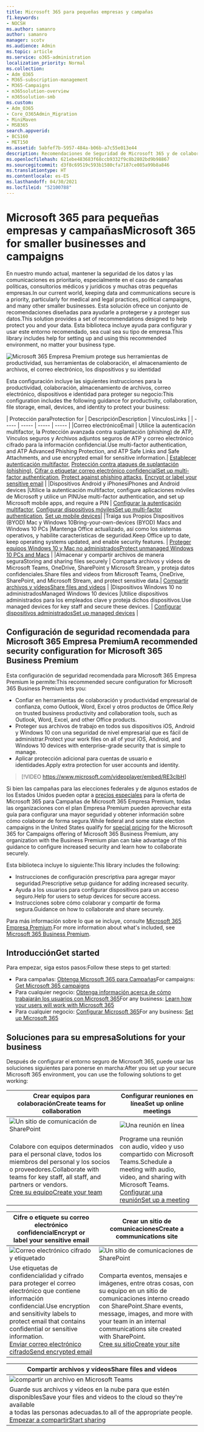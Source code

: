 ```yaml
---
title: Microsoft 365 para pequeñas empresas y campañas
f1.keywords:
- NOCSH
ms.author: samanro
author: samanro
manager: scotv
ms.audience: Admin
ms.topic: article
ms.service: o365-administration
localization_priority: Normal
ms.collection:
- Adm_O365
- M365-subscription-management
- M365-Campaigns
- m365solution-overview
- m365solution-smb
ms.custom:
- Adm_O365
- Core_O365Admin_Migration
- MiniMaven
- MSB365
search.appverid:
- BCS160
- MET150
ms.assetid: 5abfef7b-5957-484a-b06b-a7c55e013e44
description: Recomendaciones de Seguridad de Microsoft 365 y de colaboración para pequeñas empresas, incluidas firmas, despachos y campañas políticas pequeñas.
ms.openlocfilehash: 621ebe483683f68ccb9332f9c8b2802bd9b98867
ms.sourcegitcommit: d3f8c69519c593b1580cfa7187ce085a99b8a846
ms.translationtype: HT
ms.contentlocale: es-ES
ms.lasthandoff: 04/30/2021
ms.locfileid: "52100788"
---
```

<a name="microsoft-365-for-smaller-businesses-and-campaigns"></a><span data-ttu-id="37381-103">Microsoft 365 para pequeñas empresas y campañas</span><span class="sxs-lookup"><span data-stu-id="37381-103">Microsoft 365 for smaller businesses and campaigns</span></span>
===========================

<span data-ttu-id="37381-104">En nuestro mundo actual, mantener la seguridad de los datos y las comunicaciones es prioritario, especialmente en el caso de campañas políticas, consultorios médicos y jurídicos y muchas otras pequeñas empresas.</span><span class="sxs-lookup"><span data-stu-id="37381-104">In our current world, keeping data and communications secure is a priority, particularly for medical and legal practices, political campaigns, and many other smaller businesses.</span></span> <span data-ttu-id="37381-105">Esta solución ofrece un conjunto de recomendaciones diseñadas para ayudarle a protegerse y a proteger sus datos.</span><span class="sxs-lookup"><span data-stu-id="37381-105">This solution provides a set of recommendations designed to help protect you and your data.</span></span> <span data-ttu-id="37381-106">Esta biblioteca incluye ayuda para configurar y usar este entorno recomendado, sea cual sea su tipo de empresa.</span><span class="sxs-lookup"><span data-stu-id="37381-106">This library includes help for setting up and using this recommended environment, no matter your business type.</span></span>


![Microsoft 365 Empresa Premium protege sus herramientas de productividad, sus herramientas de colaboración, el almacenamiento de archivos, el correo electrónico, los dispositivos y su identidad](../media/M365-WhatIsIt-SecurityFocus.png)

<span data-ttu-id="37381-108">Esta configuración incluye las siguientes instrucciones para la productividad, colaboración, almacenamiento de archivos, correo electrónico, dispositivos e identidad para proteger su negocio:</span><span class="sxs-lookup"><span data-stu-id="37381-108">This configuration includes the following guidance for productivity, collaboration, file storage, email, devices, and identity to protect your business:</span></span>

| <span data-ttu-id="37381-109">Protección para</span><span class="sxs-lookup"><span data-stu-id="37381-109">Protection for</span></span> | <span data-ttu-id="37381-110">Descripción</span><span class="sxs-lookup"><span data-stu-id="37381-110">Description</span></span> | <span data-ttu-id="37381-111">Vínculos</span><span class="sxs-lookup"><span data-stu-id="37381-111">Links</span></span> |
| ----- | ----- | ----- | ----- |
|<span data-ttu-id="37381-112">Correo electrónico</span><span class="sxs-lookup"><span data-stu-id="37381-112">Email</span></span> | <span data-ttu-id="37381-113">Utilice la autenticación multifactor, la Protección avanzada contra suplantación (phishing) de ATP, Vínculos seguros y Archivos adjuntos seguros de ATP y correo electrónico cifrado para la información confidencial.</span><span class="sxs-lookup"><span data-stu-id="37381-113">Use multi-factor authentication, and ATP Advanced Phishing Protection, and ATP Safe Links and Safe Attachments, and use encrypted email for sensitive information.</span></span>| <span data-ttu-id="37381-114">[Establecer autenticación multifactor](m365-campaigns-multifactor-authenication.md), [Protección contra ataques de suplantación (phishing)](m365-campaigns-phishing-and-attacks.md), [Cifrar o etiquetar correo electrónico confidencial](send-encrypted-email.md)</span><span class="sxs-lookup"><span data-stu-id="37381-114">[Set up multi-factor authentication](m365-campaigns-multifactor-authenication.md), [Protect against phishing attacks](m365-campaigns-phishing-and-attacks.md), [Encrypt or label your sensitive email](send-encrypted-email.md)</span></span> |
|<span data-ttu-id="37381-115">Dispositivos Android y iPhones</span><span class="sxs-lookup"><span data-stu-id="37381-115">iPhones and Android devices</span></span> |<span data-ttu-id="37381-116">Utilice la autenticación multifactor, configure aplicaciones móviles de Microsoft y utilice un PIN</span><span class="sxs-lookup"><span data-stu-id="37381-116">Use multi-factor authentication, and set up Microsoft mobile apps, and require a PIN</span></span> | <span data-ttu-id="37381-117">[Configurar la autenticación multifactor](m365-campaigns-multifactor-authenication.md), [Configurar dispositivos móviles](../business/set-up-mobile-devices.md?toc=/microsoft-365/campaigns/toc.json)</span><span class="sxs-lookup"><span data-stu-id="37381-117">[Set up multi-factor authentication](m365-campaigns-multifactor-authenication.md), [Set up mobile devices](../business/set-up-mobile-devices.md?toc=/microsoft-365/campaigns/toc.json)</span></span>|
|<span data-ttu-id="37381-118">Traiga sus Propios Dispositivos (BYOD) Mac y Windows 10</span><span class="sxs-lookup"><span data-stu-id="37381-118">Bring-your-own-devices (BYOD) Macs and Windows 10 PCs</span></span> |<span data-ttu-id="37381-119">Mantenga Office actualizado, así como los sistemas operativos, y habilite características de seguridad.</span><span class="sxs-lookup"><span data-stu-id="37381-119">Keep Office up to date, keep operating systems updated, and enable security features.</span></span> | [<span data-ttu-id="37381-120">Proteger equipos Windows 10 y Mac no administrados</span><span class="sxs-lookup"><span data-stu-id="37381-120">Protect unmanaged Windows 10 PCs and Macs</span></span>](m365-campaigns-protect-pcs-macs.md) |
|<span data-ttu-id="37381-121">Almacenar y compartir archivos de manera segura</span><span class="sxs-lookup"><span data-stu-id="37381-121">Storing and sharing files securely</span></span> | <span data-ttu-id="37381-122">Comparta archivos y vídeos de Microsoft Teams, OneDrive, SharePoint y Microsoft Stream, y proteja datos confidenciales.</span><span class="sxs-lookup"><span data-stu-id="37381-122">Share files and videos from Microsoft Teams, OneDrive, SharePoint, and Microsoft Stream, and protect sensitive data.</span></span>| [<span data-ttu-id="37381-123">Compartir archivos y vídeos</span><span class="sxs-lookup"><span data-stu-id="37381-123">Share files and videos</span></span>](share-files-and-videos.md) |
|<span data-ttu-id="37381-124">Dispositivos Windows 10 no administrados</span><span class="sxs-lookup"><span data-stu-id="37381-124">Managed Windows 10 devices</span></span> |<span data-ttu-id="37381-125">Utilice dispositivos administrados para los empleados clave y proteja dichos dispositivos.</span><span class="sxs-lookup"><span data-stu-id="37381-125">Use managed devices for key staff and secure these devices.</span></span> | [<span data-ttu-id="37381-126">Configurar dispositivos administrados</span><span class="sxs-lookup"><span data-stu-id="37381-126">Set up managed devices</span></span>](../business/set-up-windows-devices.md?toc=/microsoft-365/campaigns/toc.json) |

<a name="a-recommended-security-configuration-for-microsoft-365-business-premium"></a><span data-ttu-id="37381-127">Configuración de seguridad recomendada para Microsoft 365 Empresa Premium</span><span class="sxs-lookup"><span data-stu-id="37381-127">A recommended security configuration for Microsoft 365 Business Premium</span></span>
------------------------------------

<span data-ttu-id="37381-128">Esta configuración de seguridad recomendada para Microsoft 365 Empresa Premium le permite:</span><span class="sxs-lookup"><span data-stu-id="37381-128">This recommended secure configuration for Microsoft 365 Business Premium lets you:</span></span>

- <span data-ttu-id="37381-129">Confiar en herramientas de colaboración y productividad empresarial de confianza, como Outlook, Word, Excel y otros productos de Office.</span><span class="sxs-lookup"><span data-stu-id="37381-129">Rely on trusted business productivity and collaboration tools, such as Outlook, Word, Excel, and other Office products.</span></span>
- <span data-ttu-id="37381-130">Proteger sus archivos de trabajo en todos sus dispositivos iOS, Android y Windows 10 con una seguridad de nivel empresarial que es fácil de administrar.</span><span class="sxs-lookup"><span data-stu-id="37381-130">Protect your work files on all of your iOS, Android, and Windows 10 devices with enterprise-grade security that is simple to manage.</span></span>
- <span data-ttu-id="37381-131">Aplicar protección adicional para cuentas de usuario e identidades.</span><span class="sxs-lookup"><span data-stu-id="37381-131">Apply extra protection for user accounts and identity.</span></span>

> [!VIDEO https://www.microsoft.com/videoplayer/embed/RE3clbH]

<span data-ttu-id="37381-132">Si bien las campañas para las elecciones federales y de algunos estados de los Estados Unidos pueden optar a [precios especiales](get-microsoft-365-campaigns.md) para la oferta de Microsoft 365 para Campañas de Microsoft 365 Empresa Premium, todas las organizaciones con el plan Empresa Premium pueden aprovechar esta guía para configurar una mayor seguridad y obtener información sobre cómo colaborar de forma segura.</span><span class="sxs-lookup"><span data-stu-id="37381-132">While federal and some state election campaigns in the United States qualify for [special pricing](get-microsoft-365-campaigns.md) for the Microsoft 365 for Campaigns offering of Microsoft 365 Business Premium, any organization with the Business Premium plan can take advantage of this guidance to configure increased security and learn how to collaborate securely.</span></span>

<span data-ttu-id="37381-133">Esta biblioteca incluye lo siguiente:</span><span class="sxs-lookup"><span data-stu-id="37381-133">This library includes the following:</span></span>

- <span data-ttu-id="37381-134">Instrucciones de configuración prescriptiva para agregar mayor seguridad.</span><span class="sxs-lookup"><span data-stu-id="37381-134">Prescriptive setup guidance for adding increased security.</span></span>
- <span data-ttu-id="37381-135">Ayuda a los usuarios para configurar dispositivos para un acceso seguro.</span><span class="sxs-lookup"><span data-stu-id="37381-135">Help for users to setup devices for secure access.</span></span>
- <span data-ttu-id="37381-136">Instrucciones sobre cómo colaborar y compartir de forma segura.</span><span class="sxs-lookup"><span data-stu-id="37381-136">Guidance on how to collaborate and share securely.</span></span>

<span data-ttu-id="37381-137">Para más información sobre lo que se incluye, consulte [Microsoft 365 Empresa Premium](https://www.microsoft.com/microsoft-365/business).</span><span class="sxs-lookup"><span data-stu-id="37381-137">For more information about what's included, see [Microsoft 365 Business Premium](https://www.microsoft.com/microsoft-365/business).</span></span>

<a name="get-started"></a><span data-ttu-id="37381-138">Introducción</span><span class="sxs-lookup"><span data-stu-id="37381-138">Get started</span></span>
--------------------------

<span data-ttu-id="37381-139">Para empezar, siga estos pasos:</span><span class="sxs-lookup"><span data-stu-id="37381-139">Follow these steps to get started:</span></span>

- <span data-ttu-id="37381-140">Para campañas: [Obtenga Microsoft 365 para Campañas](get-microsoft-365-campaigns.md)</span><span class="sxs-lookup"><span data-stu-id="37381-140">For campaigns: [Get Microsoft 365 campaigns](get-microsoft-365-campaigns.md)</span></span>
- <span data-ttu-id="37381-141">Para cualquier negocio: [Obtenga información acerca de cómo trabajarán los usuarios con Microsoft 365](m365-campaigns-users.md)</span><span class="sxs-lookup"><span data-stu-id="37381-141">For any business: [Learn how your users will work with Microsoft 365](m365-campaigns-users.md)</span></span>
- <span data-ttu-id="37381-142">Para cualquier negocio: [Configurar Microsoft 365](microsoft-365-campaigns-setup-overview.md)</span><span class="sxs-lookup"><span data-stu-id="37381-142">For any business: [Set up Microsoft 365](microsoft-365-campaigns-setup-overview.md)</span></span>

<a name="solutions-for-your-business"></a><span data-ttu-id="37381-143">Soluciones para su empresa</span><span class="sxs-lookup"><span data-stu-id="37381-143">Solutions for your business</span></span>
--------------------------

<span data-ttu-id="37381-144">Después de configurar el entorno seguro de Microsoft 365, puede usar las soluciones siguientes para ponerse en marcha:</span><span class="sxs-lookup"><span data-stu-id="37381-144">After you set up your secure Microsoft 365 environment, you can use the following solutions to get working:</span></span>

| <span data-ttu-id="37381-145">Crear equipos para colaboración</span><span class="sxs-lookup"><span data-stu-id="37381-145">Create teams for collaboration</span></span> | <span data-ttu-id="37381-146">Configurar reuniones en línea</span><span class="sxs-lookup"><span data-stu-id="37381-146">Set up online meetings</span></span> |
| ------------- | ------------- |
| ![Un sitio de comunicación de SharePoint](../media/sm-m365-democracy-teams-collab.png) | ![Una reunión en línea](../media/m365-democracy-teams-meetings.png) |
| <span data-ttu-id="37381-149">Colabore con equipos determinados para el personal clave, todos los miembros del personal y los socios o proveedores.</span><span class="sxs-lookup"><span data-stu-id="37381-149">Collaborate with teams for key staff, all staff, and partners or vendors.</span></span><br>[<span data-ttu-id="37381-150">Cree su equipo</span><span class="sxs-lookup"><span data-stu-id="37381-150">Create your team</span></span>](create-teams-for-collaboration.md) | <span data-ttu-id="37381-151">Programe una reunión con audio, vídeo y uso compartido con Microsoft Teams.</span><span class="sxs-lookup"><span data-stu-id="37381-151">Schedule a meeting with audio, video, and sharing with Microsoft Teams.</span></span><br>[<span data-ttu-id="37381-152">Configurar una reunión</span><span class="sxs-lookup"><span data-stu-id="37381-152">Set up a meeting</span></span>](set-up-meetings.md) |

| <span data-ttu-id="37381-153">Cifre o etiquete su correo electrónico confidencial</span><span class="sxs-lookup"><span data-stu-id="37381-153">Encrypt or label your sensitive email</span></span> | <span data-ttu-id="37381-154">Crear un sitio de comunicaciones</span><span class="sxs-lookup"><span data-stu-id="37381-154">Create a communications site</span></span> |
| ------------- | ------------- |
| ![Correo electrónico cifrado y etiquetado](../media/sm-m365-campaign-email-encrypt.png) | ![Un sitio de comunicaciones de SharePoint](../media/sm-m365-democracy-comms-site.png) |
| <span data-ttu-id="37381-157">Use etiquetas de confidencialidad y cifrado para proteger el correo electrónico que contiene información confidencial.</span><span class="sxs-lookup"><span data-stu-id="37381-157">Use encryption and sensitivity labels to protect email that contains confidential or sensitive information.</span></span><br>[<span data-ttu-id="37381-158">Enviar correo electrónico cifrado</span><span class="sxs-lookup"><span data-stu-id="37381-158">Send encrypted email</span></span>](send-encrypted-email.md) | <span data-ttu-id="37381-159">Comparta eventos, mensajes e imágenes, entre otras cosas, con su equipo en un sitio de comunicaciones interno creado con SharePoint.</span><span class="sxs-lookup"><span data-stu-id="37381-159">Share events, message, images, and more with your team in an internal communications site created with SharePoint.</span></span><br>[<span data-ttu-id="37381-160">Cree su sitio</span><span class="sxs-lookup"><span data-stu-id="37381-160">Create your site</span></span>](create-communications-site.md) |

| <span data-ttu-id="37381-161">Compartir archivos y vídeos</span><span class="sxs-lookup"><span data-stu-id="37381-161">Share files and videos</span></span> |
| ------------- |
| ![compartir un archivo en Microsoft Teams](../media/m365-democracy-teams-sharefiles.png) |
| <span data-ttu-id="37381-163">Guarde sus archivos y vídeos en la nube para que estén disponibles</span><span class="sxs-lookup"><span data-stu-id="37381-163">Save your files and videos to the cloud so they're available</span></span> <br><span data-ttu-id="37381-164">a todas las personas adecuadas.</span><span class="sxs-lookup"><span data-stu-id="37381-164">to all of the appropriate people.</span></span><br>[<span data-ttu-id="37381-165">Empezar a compartir</span><span class="sxs-lookup"><span data-stu-id="37381-165">Start sharing</span></span>](share-files-and-videos.md) |
